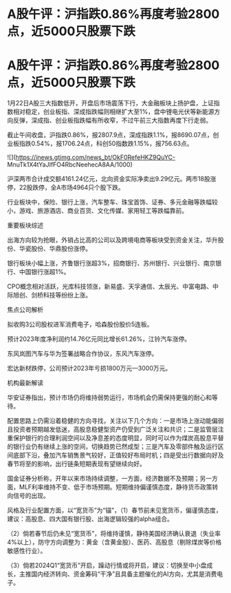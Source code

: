 # A股午评：沪指跌0.86%再度考验2800点，近5000只股票下跌

# A股午评：沪指跌0.86%再度考验2800点，近5000只股票下跌

1月22日A股三大指数低开，开盘后市场震荡下行，大金融板块上扬护盘，上证指数相对稳定，创业板指、深成指跌幅则相继扩大至1%，盘中锂电光伏等新能源方向反弹，深成指、创业板指跌幅有所收窄，不过午前三大指数再度下行走弱。

截止午间收盘，沪指跌0.86%，报2807.9点，深成指跌1.1%，报8690.07点，创业板指跌0.54%，报1706.24点，科创50指数跌1.15%，报756.63点。

![](https://inews.gtimg.com/news_bt/OkF0RefeHKZ9QuYC-
MnuTk1X4tYaJIfFO4RbcNeehecA8AA/1000)

沪深两市合计成交额4161.24亿元，北向资金实际净卖出9.29亿元。两市18股涨停，22股跌停，全A市场4964只个股下跌。

行业板块中，保险、银行上涨，汽车整车、珠宝首饰、证券、多元金融等跌幅较小，游戏、旅游酒店、商业百货、文化传媒、家用轻工等跌幅靠前。

重要板块综述

出海方向较为抢眼，外销占比高的公司以及跨境电商等板块受到资金关注，华升股份、华瓷股份、华鼎股份涨停。

银行板块小幅上涨，齐鲁银行涨超3%，招商银行、苏州银行、兴业银行、南京银行、中国银行涨超1%。

CPO概念相对活跃，光库科技领涨，新易盛、天孚通信、太辰光、中富电路、中际旭创、剑桥科技等纷纷上涨。

焦点公司解析

拟收购3公司股权进军消费电子，哈森股份股价5连板。

预计2023年度净利润约14.76亿元同比增长61.26%，江铃汽车涨停。

东风岚图汽车与华为签署战略合作协议，东风汽车涨停。

宏达新材跌停，公司预计2023年亏损1800万元—3000万元。

机构最新解读

华安证券指出，预计市场仍将维持弱势运行，市场机会仍需保持更强的耐心和等待。

配置思路上仍需沿着稳健的方向寻找，关注以下几个方向：一是市场上涨动能偏弱且投资者预期越发低迷，高股息稳健型资产仍受到广泛关注和共识；二是监管层注重保护银行的合理利润空间以及净息差的态度明显，同时可以作为煤炭高股息平替的银行业仍有继续上涨的空间，切换趋势已然成型；三是汽车及零部件触及运行区间底部下沿，叠加汽车销售景气较好，正值较好布局时机；四是受出行数据向好及春节将至的影响，出行链条短期表现有望继续向好。

国金证券分析称，开年以来市场持续调整，一方面，经济数据不及预期；另一方面，MLF利率维持不变、低于市场预期。短期维持偏谨慎态度，静待货币政策转向信号的出现。

风格及行业配置方面，以“宽货币”为“锚”，（1）春节前未见宽货币，偏谨慎态度，建议：高股息、四大国有银行股、出海逻辑较强的alpha组合。

（2）倘若春节后仍未见“宽货币”，将维持谨慎，静待美国经济确认衰退（失业率4%以上），防守方向调整为：黄金（含黄金股）、医药、高股息（剔除煤炭等价格敏感性行业）。

（3）倘若2024Q1“宽货币”开启，躁动行情或将开启，建议：切换至中小盘成长，主推国内经济转向、资金筹码“干净”且具备主题催化的AI方向，尤其是消费电子。


